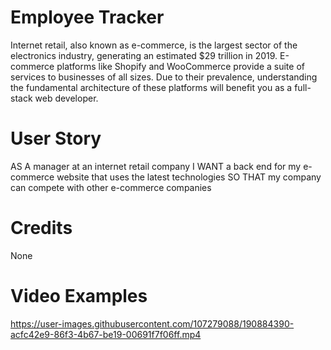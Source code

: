 # Employee Tracker
Internet retail, also known as e-commerce, is the largest sector of the electronics industry, generating an estimated $29 trillion in 2019. E-commerce platforms like Shopify and WooCommerce provide a suite of services to businesses of all sizes. Due to their prevalence, understanding the fundamental architecture of these platforms will benefit you as a full-stack web developer.

# User Story
AS A manager at an internet retail company
I WANT a back end for my e-commerce website that uses the latest technologies
SO THAT my company can compete with other e-commerce companies


# Credits
None

# Video Examples
https://user-images.githubusercontent.com/107279088/190884390-acfc42e9-86f3-4b67-be19-00691f7f06ff.mp4

